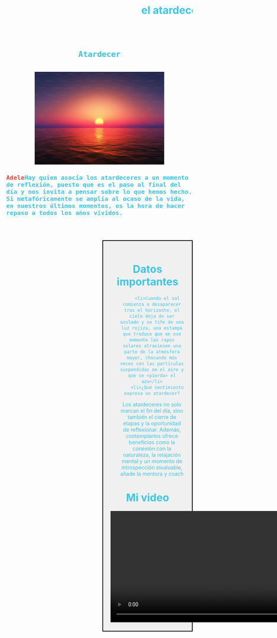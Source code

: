 <html>
<head>
<title>Atardecer </title>
</head>

<body>
<center>
<font color="#3cc5e7">
<h1><marquee> el atardecer es un reflejo de Dios </marquee></h1>
</center>

<br><br>

<font color="#3cc5e7">
<Center>
<h2>
<tt>
Atardecer
</h2>
</tt>
</center>
</font>

<br>
<center>
<img src="atardecer.jpg" width="350px " height="250px"/ >
</body>
</center>

<tt>
<h3>
<p>
<font color=#e74c3c> Adele</font>Hay quien asocia los atardeceres a un momento de reflexión, puesto que es el paso al final del día y nos invita a pensar sobre lo que hemos hecho. Si metafóricamente se amplía al ocaso de la vida, en nuestros últimos momentos, es la hora de hacer repaso a todos los años vividos.</p></h3></tt>

<br><br>

<style>
        .cuadro {
            width: 200px;
            padding: 20px;
            border: 2px solid #000;
            text-align: center;
            position: relative;
            right: 0;
            background-color: #f0f0f0;
            float: right;
        }
    </style>
</head>
<body>
<div class="cuadro">
<h1>Datos importantes </h1>
<ul>
      
        <li>Cuando el sol comienza a desaparecer tras el horizonte, el cielo deja de ser azulado y se tiñe de una luz rojiza, una estampa que traduce que en ese momento los rayos solares atraviesen una parte de la atmósfera mayor, chocando más veces con las partículas suspendidas en el aire y que se «pierda» el azu</li>
        <li>¿Qué sentimiento expresa un atardecer?
Los atardeceres no solo marcan el fin del día, sino también el cierre de etapas y la oportunidad de reflexionar. Además, contemplarlos ofrece beneficios como la conexión con la naturaleza, la relajación mental y un momento de introspección invaluable, añade la mentora y coach</li>
    </ul>
 <h1>Mi video</h1>
    <video width="600" controls>
        <source src="video.mp4" controls width =" 500"  type="video/mp4"   >
        Tu navegador no soporta videos HTML5.
    </video>
</div>


<br>
<inframe 
src=https://www.youtube.com/embed/YEebxZ4Fhmw
</inframe>
